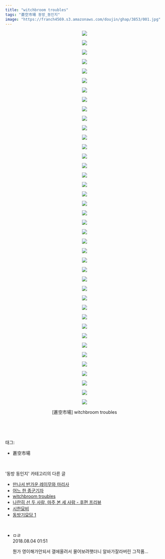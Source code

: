 ```yaml
---
title: "witchbroom troubles"
tags: "蒼空市場 동방_동인지"
image: "https://franch4569.s3.amazonaws.com/doujin/ghap/3853/001.jpg"
---
```

<div class="article">
<p style="text-align: center; clear: none; float: none;"><img src="{{ site.imgserver2 }}/ghap/3853/001.jpg"/></p>
<p style="text-align: center; clear: none; float: none;"><img src="{{ site.imgserver2 }}/ghap/3853/002.jpg"/></p>
<p style="text-align: center; clear: none; float: none;"><img src="{{ site.imgserver2 }}/ghap/3853/003.jpg"/></p>
<p style="text-align: center; clear: none; float: none;"><img src="{{ site.imgserver2 }}/ghap/3853/004.jpg"/></p>
<p style="text-align: center; clear: none; float: none;"><img src="{{ site.imgserver2 }}/ghap/3853/005.jpg"/></p>
<p style="text-align: center; clear: none; float: none;"><img src="{{ site.imgserver2 }}/ghap/3853/006.jpg"/></p>
<p style="text-align: center; clear: none; float: none;"><img src="{{ site.imgserver2 }}/ghap/3853/007.jpg"/></p>
<p style="text-align: center; clear: none; float: none;"><img src="{{ site.imgserver2 }}/ghap/3853/008.jpg"/></p>
<p style="text-align: center; clear: none; float: none;"><img src="{{ site.imgserver2 }}/ghap/3853/009.jpg"/></p>
<p style="text-align: center; clear: none; float: none;"><img src="{{ site.imgserver2 }}/ghap/3853/010.jpg"/></p>
<p style="text-align: center; clear: none; float: none;"><img src="{{ site.imgserver2 }}/ghap/3853/011.jpg"/></p>
<p style="text-align: center; clear: none; float: none;"><img src="{{ site.imgserver2 }}/ghap/3853/012.jpg"/></p>
<p style="text-align: center; clear: none; float: none;"><img src="{{ site.imgserver2 }}/ghap/3853/013.jpg"/></p>
<p style="text-align: center; clear: none; float: none;"><img src="{{ site.imgserver2 }}/ghap/3853/014.jpg"/></p>
<p style="text-align: center; clear: none; float: none;"><img src="{{ site.imgserver2 }}/ghap/3853/015.jpg"/></p>
<p style="text-align: center; clear: none; float: none;"><img src="{{ site.imgserver2 }}/ghap/3853/016.jpg"/></p>
<p style="text-align: center; clear: none; float: none;"><img src="{{ site.imgserver2 }}/ghap/3853/017.jpg"/></p>
<p style="text-align: center; clear: none; float: none;"><img src="{{ site.imgserver2 }}/ghap/3853/018.jpg"/></p>
<p style="text-align: center; clear: none; float: none;"><img src="{{ site.imgserver2 }}/ghap/3853/019.jpg"/></p>
<p style="text-align: center; clear: none; float: none;"><img src="{{ site.imgserver2 }}/ghap/3853/020.jpg"/></p>
<p style="text-align: center; clear: none; float: none;"><img src="{{ site.imgserver2 }}/ghap/3853/021.jpg"/></p>
<p style="text-align: center; clear: none; float: none;"><img src="{{ site.imgserver2 }}/ghap/3853/022.jpg"/></p>
<p style="text-align: center; clear: none; float: none;"><img src="{{ site.imgserver2 }}/ghap/3853/023.jpg"/></p>
<p style="text-align: center; clear: none; float: none;"><img src="{{ site.imgserver2 }}/ghap/3853/024.jpg"/></p>
<p style="text-align: center; clear: none; float: none;"><img src="{{ site.imgserver2 }}/ghap/3853/025.jpg"/></p>
<p style="text-align: center; clear: none; float: none;"><img src="{{ site.imgserver2 }}/ghap/3853/026.jpg"/></p>
<p style="text-align: center; clear: none; float: none;"><img src="{{ site.imgserver2 }}/ghap/3853/027.jpg"/></p>
<p style="text-align: center; clear: none; float: none;"><img src="{{ site.imgserver2 }}/ghap/3853/028.jpg"/></p>
<p style="text-align: center; clear: none; float: none;"><img src="{{ site.imgserver2 }}/ghap/3853/029.jpg"/></p>
<p style="text-align: center; clear: none; float: none;"><img src="{{ site.imgserver2 }}/ghap/3853/030.jpg"/></p>
<p style="text-align: center; clear: none; float: none;"><img src="{{ site.imgserver2 }}/ghap/3853/031.jpg"/></p>
<p style="text-align: center; clear: none; float: none;"><img src="{{ site.imgserver2 }}/ghap/3853/032.jpg"/></p>
<p style="text-align: center; clear: none; float: none;"><img src="{{ site.imgserver2 }}/ghap/3853/033.jpg"/></p>
<p style="text-align: center; clear: none; float: none;"><img src="{{ site.imgserver2 }}/ghap/3853/034.jpg"/></p>
<p style="text-align: center; clear: none; float: none;"><img src="{{ site.imgserver2 }}/ghap/3853/035.jpg"/></p>
<p style="text-align: center; clear: none; float: none;"><img src="{{ site.imgserver2 }}/ghap/3853/036.jpg"/></p>
<p style="text-align: center; clear: none; float: none;"><img src="{{ site.imgserver2 }}/ghap/3853/037.jpg"/></p>
<p style="text-align: center; clear: none; float: none;"><img src="{{ site.imgserver2 }}/ghap/3853/038.jpg"/></p>
<p style="text-align: center; clear: none; float: none;"><img src="{{ site.imgserver2 }}/ghap/3853/039.jpg"/></p>
<p style="text-align: center; clear: none; float: none;"><img src="{{ site.imgserver2 }}/ghap/3853/040.jpg"/></p>
<p style="text-align: center; clear: none; float: none;">[蒼空市場] witchbroom troubles</p>
<p><br/></p>
</div><br/>
<div class="tagTrail">
<p>태그: </p>
<ul>
<li>蒼空市場</li>
</ul>
</div><br/>
<div class="another">
<p>'동방 동인지' 카테고리의 다른 글</p>
<ul>
<li><a href="/ghap_3858">만나서 반가운 레이무와 마리사</a></li>
<li><a href="/ghap_3855">어느 한 종군기자</a></li>
<li><a href="/ghap_3853">witchbroom troubles</a></li>
<li><a href="/ghap_3852">나란히 선 두 사람, 마주 본 세 사람 - 후편 프리뷰</a></li>
<li><a href="/ghap_3849">시한묘비</a></li>
<li><a href="/ghap_3848">동방기묘담 1</a></li>
</ul>
</div><br/>
<div class="cb_module cb_fluid">
<div class="cb_wrt cb_profile">
<div class="comment">
<ul>
<li class="cb_thumb_off" id="comment15300276">
<div class="cb_comment_area">
<div class="cb_info_area">
<div class="cb_section">
<span class="cb_nick_name">ㅁㄹ</span>
</div>
<div class="cb_section">
<span class="cb_date">2018.08.04 01:51 </span>
</div>
</div>
<div class="cb_dsc_comment">
<p class="cb_dsc">
											뭔가 영이해가안되서 갤에올려서 물어보려햇더니 알바가잘라버린 그작품...
										</p>
</div>
</div></li>
</ul>
</div>
</div><!-- commentList close -->
</div><br/>
